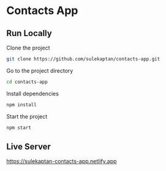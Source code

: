 # Contacts App

## Run Locally 

Clone the project  

~~~bash  
git clone https://github.com/sulekaptan/contacts-app.git
~~~

Go to the project directory  

~~~bash  
cd contacts-app
~~~

Install dependencies  

~~~bash  
npm install
~~~

Start the project  

~~~bash  
npm start
~~~  

## Live Server
https://sulekaptan-contacts-app.netlify.app
